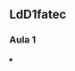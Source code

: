 ## LdD1fatec

### Aula 1
 <li> <a href="https://github.com/Gabriele-sousa/LdD1fatec/wiki/Aula-1> codigo 1 </a> </li>
### Aula 2
